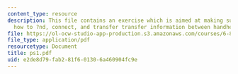 ```yaml
---
content_type: resource
description: This file contains an exercise which is aimed at making sure we know
  how to ?nd, connect, and transfer transfer information between handheld devices.
file: https://ol-ocw-studio-app-production.s3.amazonaws.com/courses/6-883-pervasive-human-centric-computing-sma-5508-spring-2006/e2de8d79fab281f601306a460904fc9e_ps1.pdf
file_type: application/pdf
resourcetype: Document
title: ps1.pdf
uid: e2de8d79-fab2-81f6-0130-6a460904fc9e
---
```

